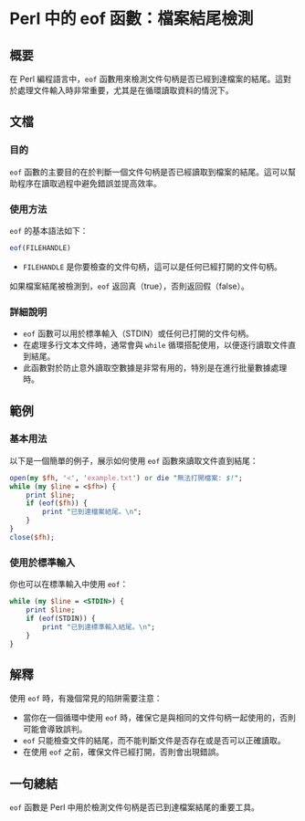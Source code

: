 <!--
Meta Description: # Perl 中的 eof 函數：檔案結尾檢測 ## 概要 在 Perl 編程語言中，`eof` 函數用來檢測文件句柄是否已經到達檔案的結尾。這對於處理文件輸入時非常重要，尤其是在循環讀取資料的情況下。 ## 文檔 ### 目的 `eof` 函數的主要目的在於判斷一個文件句柄是否已經讀取到檔案的結尾...
Meta Keywords: eof, perl, line, print, stdin
-->

# Perl 中的 eof 函數：檔案結尾檢測

## 概要
在 Perl 編程語言中，`eof` 函數用來檢測文件句柄是否已經到達檔案的結尾。這對於處理文件輸入時非常重要，尤其是在循環讀取資料的情況下。

## 文檔
### 目的
`eof` 函數的主要目的在於判斷一個文件句柄是否已經讀取到檔案的結尾。這可以幫助程序在讀取過程中避免錯誤並提高效率。

### 使用方法
`eof` 的基本語法如下：
```perl
eof(FILEHANDLE)
```
- `FILEHANDLE` 是你要檢查的文件句柄，這可以是任何已經打開的文件句柄。

如果檔案結尾被檢測到，`eof` 返回真（true），否則返回假（false）。

### 詳細說明
- `eof` 函數可以用於標準輸入（STDIN）或任何已打開的文件句柄。
- 在處理多行文本文件時，通常會與 `while` 循環搭配使用，以便逐行讀取文件直到結尾。
- 此函數對於防止意外讀取空數據是非常有用的，特別是在進行批量數據處理時。

## 範例
### 基本用法
以下是一個簡單的例子，展示如何使用 `eof` 函數來讀取文件直到結尾：

```perl
open(my $fh, '<', 'example.txt') or die "無法打開檔案: $!";
while (my $line = <$fh>) {
    print $line;
    if (eof($fh)) {
        print "已到達檔案結尾。\n";
    }
}
close($fh);
```

### 使用於標準輸入
你也可以在標準輸入中使用 `eof`：

```perl
while (my $line = <STDIN>) {
    print $line;
    if (eof(STDIN)) {
        print "已到達標準輸入結尾。\n";
    }
}
```

## 解釋
使用 `eof` 時，有幾個常見的陷阱需要注意：
- 當你在一個循環中使用 `eof` 時，確保它是與相同的文件句柄一起使用的，否則可能會導致誤判。
- `eof` 只能檢查文件的結尾，而不能判斷文件是否存在或是否可以正確讀取。
- 在使用 `eof` 之前，確保文件已經打開，否則會出現錯誤。

## 一句總結
`eof` 函數是 Perl 中用於檢測文件句柄是否已到達檔案結尾的重要工具。
